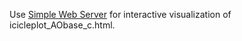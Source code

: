 Use [Simple Web Server](https://simplewebserver.org/download.html) for interactive visualization of icicleplot_AObase_c.html.
